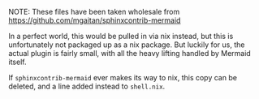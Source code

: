 NOTE: These files have been taken wholesale from
https://github.com/mgaitan/sphinxcontrib-mermaid

In a perfect world, this would be pulled in via nix instead, but this is
unfortunately not packaged up as a nix package. But luckily for us, the
actual plugin is fairly small, with all the heavy lifting handled by
Mermaid itself.

If `sphinxcontrib-mermaid` ever makes its way to nix, this copy can be
deleted, and a line added instead to `shell.nix`.
